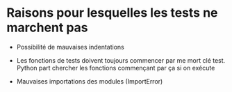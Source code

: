 # Raisons pour lesquelles les tests ne marchent pas

- Possibilité de mauvaises indentations

- Les fonctions de tests doivent toujours commencer par me mort clé test. Python part chercher les fonctions commençant par ça si on exécute

- Mauvaises importations des modules (ImportError)